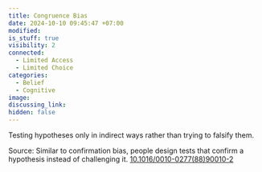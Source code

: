 ```yaml
---
title: Congruence Bias
date: 2024-10-10 09:45:47 +07:00
modified: 
is_stuff: true
visibility: 2
connected:
  - Limited Access
  - Limited Choice
categories:
  - Belief
  - Cognitive
image: 
discussing_link: 
hidden: false
---
```

Testing hypotheses only in indirect ways rather than trying to falsify them.

Source: Similar to confirmation bias, people design tests that confirm a hypothesis instead of challenging it.
[10.1016/0010-0277(88)90010-2](https://doi.org/10.1016/0010-0277(88)90010-2)